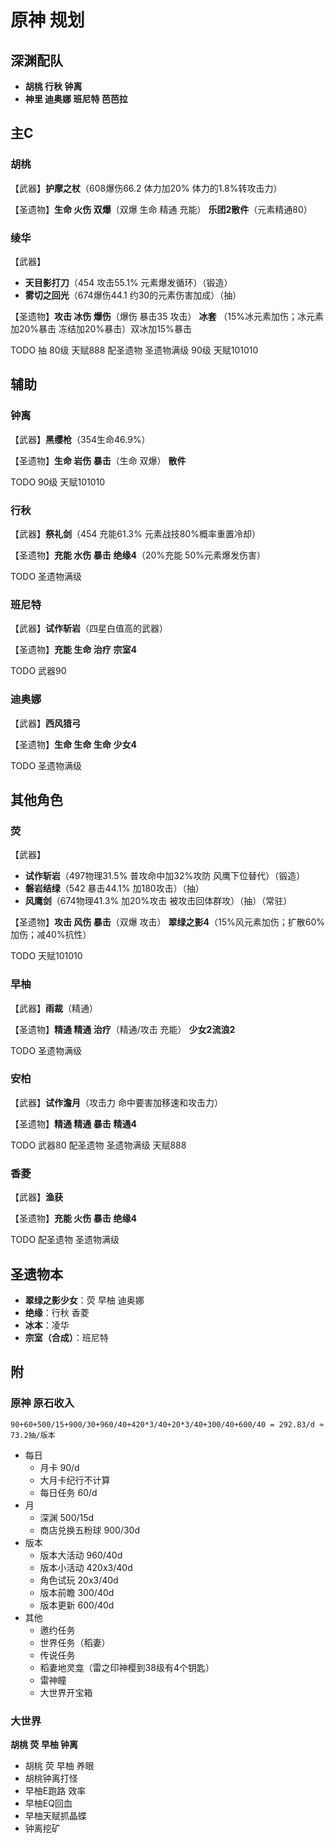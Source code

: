 # 原神 规划

## 深渊配队

- **胡桃 行秋 钟离**
- **神里 迪奥娜 班尼特 芭芭拉**

## 主C

### 胡桃

【武器】**护摩之杖**（608爆伤66.2 体力加20% 体力的1.8%转攻击力）

【圣遗物】**生命 火伤 双爆**（双爆 生命 精通 充能） **乐团2散件**（元素精通80）

### 绫华

【武器】
- **天目影打刀**（454 攻击55.1% 元素爆发循环）（锻造）
- **雾切之回光**（674爆伤44.1 约30的元素伤害加成）（抽）

【圣遗物】**攻击 冰伤 爆伤**（爆伤 暴击35 攻击） **冰套** （15%冰元素加伤；冰元素加20%暴击 冻结加20%暴击）双冰加15%暴击

TODO 抽 80级 天赋888 配圣遗物 圣遗物满级 90级 天赋101010

## 辅助

### 钟离

【武器】**黑缨枪**（354生命46.9%）

【圣遗物】**生命 岩伤 暴击**（生命 双爆） **散件**

TODO 90级 天赋101010

### 行秋

【武器】**祭礼剑**（454 充能61.3% 元素战技80%概率重置冷却）

【圣遗物】**充能 水伤 暴击** **绝缘4**（20%充能 50%元素爆发伤害）

TODO 圣遗物满级

### 班尼特

【武器】**试作斩岩**（四星白值高的武器）

【圣遗物】**充能 生命 治疗** **宗室4**

TODO 武器90

### 迪奥娜

【武器】**西风猎弓**

【圣遗物】**生命 生命 生命** **少女4**

TODO 圣遗物满级

## 其他角色

### 荧

【武器】
- **试作斩岩**（497物理31.5% 普攻命中加32%攻防 风鹰下位替代）（锻造）
- **磐岩结绿**（542 暴击44.1% 加180攻击）（抽）
- **风鹰剑**（674物理41.3% 加20%攻击 被攻击回体群攻）（抽）（常驻）

【圣遗物】**攻击 风伤 暴击**（双爆 攻击） **翠绿之影4**（15%风元素加伤；扩散60%加伤；减40%抗性）

TODO 天赋101010

### 早柚

【武器】**雨裁**（精通）

【圣遗物】**精通 精通 治疗**（精通/攻击 充能） **少女2流浪2**

TODO 圣遗物满级

### 安柏

【武器】**试作澹月**（攻击力 命中要害加移速和攻击力）

【圣遗物】**精通 精通 暴击** **精通4**

TODO 武器80 配圣遗物 圣遗物满级 天赋888

### 香菱

【武器】**渔获**

【圣遗物】**充能 火伤 暴击** **绝缘4**

TODO 配圣遗物 圣遗物满级

## 圣遗物本

- **翠绿之影少女**：荧 早柚 迪奥娜
- **绝缘**：行秋 香菱
- **冰本**：凌华
- **宗室（合成）**：班尼特

## 附

### 原神 原石收入

`90+60+500/15+900/30+960/40+420*3/40+20*3/40+300/40+600/40 = 292.83/d ≈ 73.2抽/版本`

- 每日
    - 月卡 90/d
    - 大月卡纪行不计算
    - 每日任务 60/d
- 月
    - 深渊 500/15d
    - 商店兑换五粉球 900/30d
- 版本
    - 版本大活动 960/40d
    - 版本小活动 420x3/40d
    - 角色试玩 20x3/40d
    - 版本前瞻 300/40d
    - 版本更新 600/40d
- 其他
    - 邀约任务
    - 世界任务（稻妻）
    - 传说任务
    - 稻妻地灵龛（雷之印神樱到38级有4个钥匙）
    - 雷神瞳
    - 大世界开宝箱

### 大世界

**胡桃 荧 早柚 钟离**

- 胡桃 荧 早柚 养眼
- 胡桃钟离打怪
- 早柚E跑路 效率
- 早柚EQ回血
- 早柚天赋抓晶蝶
- 钟离挖矿
